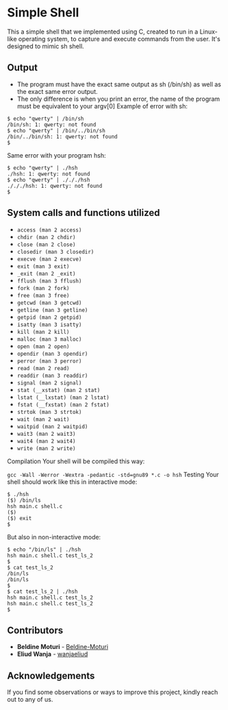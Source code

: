 # Simple Shell

This a simple shell that we implemented using C, created to run in a Linux-like operating system, to capture and execute commands from the user. It's designed to mimic sh shell.

## Output
* The program must have the exact same output as sh (/bin/sh) as well as the exact same error output.
* The only difference is when you print an error, the name of the program must be equivalent to your argv[0]
Example of error with sh:
```
$ echo "qwerty" | /bin/sh
/bin/sh: 1: qwerty: not found
$ echo "qwerty" | /bin/../bin/sh
/bin/../bin/sh: 1: qwerty: not found
$
```
Same error with your program hsh:
```
$ echo "qwerty" | ./hsh
./hsh: 1: qwerty: not found
$ echo "qwerty" | ./././hsh
./././hsh: 1: qwerty: not found
$
```
## System calls and functions utilized

* `access (man 2 access)`
* `chdir (man 2 chdir)`
* `close (man 2 close)`
* `closedir (man 3 closedir)`
* `execve (man 2 execve)`
* `exit (man 3 exit)`
* `_exit (man 2 _exit)`
* `fflush (man 3 fflush)`
* `fork (man 2 fork)`
* `free (man 3 free)`
* `getcwd (man 3 getcwd)`
* `getline (man 3 getline)`
* `getpid (man 2 getpid)`
* `isatty (man 3 isatty)`
* `kill (man 2 kill)`
* `malloc (man 3 malloc)`
* `open (man 2 open)`
* `opendir (man 3 opendir)`
* `perror (man 3 perror)`
* `read (man 2 read)`
* `readdir (man 3 readdir)`
* `signal (man 2 signal)`
* `stat (__xstat) (man 2 stat)`
* `lstat (__lxstat) (man 2 lstat)`
* `fstat (__fxstat) (man 2 fstat)`
* `strtok (man 3 strtok)`
* `wait (man 2 wait)`
* `waitpid (man 2 waitpid)`
* `wait3 (man 2 wait3)`
* `wait4 (man 2 wait4)`
* `write (man 2 write)`


Compilation
Your shell will be compiled this way:

`gcc -Wall -Werror -Wextra -pedantic -std=gnu89 *.c -o hsh`
Testing
Your shell should work like this in interactive mode:
```
$ ./hsh
($) /bin/ls
hsh main.c shell.c
($)
($) exit
$
```
But also in non-interactive mode:
```
$ echo "/bin/ls" | ./hsh
hsh main.c shell.c test_ls_2
$
$ cat test_ls_2
/bin/ls
/bin/ls
$
$ cat test_ls_2 | ./hsh
hsh main.c shell.c test_ls_2
hsh main.c shell.c test_ls_2
$
```

## Contributors
* **Beldine Moturi** - [Beldine-Moturi](https://github.com/Beldine-Moturi)
* **Eliud Wanja** - [wanjaeliud](https://github.com/wanjaeliud)

## Acknowledgements
If you find some observations or ways to improve this project, kindly reach out to any of us.
